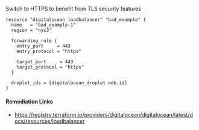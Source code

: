 
Switch to HTTPS to benefit from TLS security features

```hcl
resource "digitalocean_loadbalancer" "bad_example" {
  name   = "bad_example-1"
  region = "nyc3"
  
  forwarding_rule {
    entry_port     = 443
    entry_protocol = "https"
    
    target_port     = 443
    target_protocol = "https"
  }
  
  droplet_ids = [digitalocean_droplet.web.id]
}
```

#### Remediation Links
 - https://registry.terraform.io/providers/digitalocean/digitalocean/latest/docs/resources/loadbalancer
        